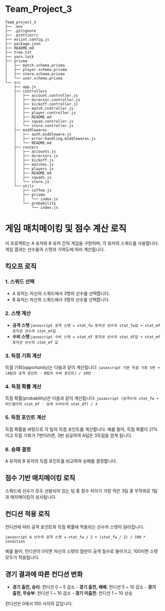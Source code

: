# Team_Project_3
```
Team_project_3
├── .env
├── .gitignore
├── .prettierrc
├── eslint.config.js
├── package.json
├── README.md
├── tree.txt
├── yarn.lock
├── prisma
│   ├── match.schema.prisma
│   ├── player.schema.prisma
│   ├── store.schema.prisma
│   └── user.schema.prisma
└── src
    ├── app.js
    ├── controllers
    │   ├── account.controller.js
    │   ├── director.controller.js
    │   ├── kickoff.controller.js
    │   ├── match.cndtroller.js
    │   ├── player.controller.js
    │   ├── README.md
    │   ├── squad.controller.js
    │   └── store.controller.js
    ├── middlewares
    │   ├── auth.middleware.js
    │   ├── error-handling.middlewares.js
    │   └── README.md
    ├── routers
    │   ├── accounts.js
    │   ├── directors.js
    │   ├── kickoff.js
    │   ├── matches.js
    │   ├── players.js
    │   ├── README.md
    │   ├── squads.js
    │   └── store.js
    └── utils
        ├── coffee.js
        ├── prisma
        │   └── index.js
        └── probability
            └── index.js
```


# 게임 매치메이킹 및 점수 계산 로직

이 프로젝트는 A 유저와 B 유저 간의 게임을 구현하며, 각 유저의 스쿼드를 사용합니다.
게임 결과는 선수들의 스탯과 기여도에 따라 계산됩니다.

## 킥오프 로직

### 1. 스쿼드 선택
- A 유저는 자신의 스쿼드에서 3명의 선수를 선택합니다.
- B 유저는 자신의 스쿼드에서 3명의 선수를 선택합니다.

### 2. 스탯 계산
- **공격 스탯**:```javascript 공격 스탯 = stat_fw 포지션 선수의 stat_fw값 + stat_mf 포지션 선수의 stat_mf값 ```
- **수비 스탯**:```javascript 수비 스탯 = stat_df 포지션 선수의 stat_df값 + stat_mf 포지션 선수의 stat_mf 값 ```

### 3. 득점 기회 계산
득점 기회(opportunity)는 다음과 같이 계산됩니다: ```javascript 기본 득점 기회 5번 + (A팀의 공격 포인트 - B팀의 수비 포인트) / 10번 ```

### 4. 득점 확률 계산
득점 확률(probability)은 다음과 같이 계산됩니다: ```javascript (공격수의 stat_fw + 미드필더의 stat_mf - 상대 수비수의 stat_df) / 3 ```

### 5. 득점 포인트 계산
득점 확률을 바탕으로 각 팀의 득점 포인트를 계산합니다.
예를 들어, 득점 확률이 21%이고 득점 기회가 7번이라면, 3번 성공하여 A팀은 3득점을 얻게 됩니다.

### 6. 승패 결정
A 유저와 B 유저의 득점 포인트를 비교하여 승패를 결정합니다.

## 점수 기반 매치메이킹 로직
스쿼드에 선수가 모두 선발되어 있는 팀 중 점수 차이가 가장 적은 3팀 중 무작위로 1팀과 매치메이킹이 성사됩니다.

## 컨디션 적용 로직
컨디션에 따라 공격 포인트와 득점 확률에 적용되는 선수의 스탯이 달라집니다.

```javascript A 선수의 공격 스탯 = stat_fw / 2 + (stat_fw / 2) / 100 * condition ```

예를 들어, 컨디션이 0이면 자신의 스탯의 절반이 공격 점수로 들어가고, 100이면 스탯 모두가 적용됩니다.

## 경기 결과에 따른 컨디션 변화
- **경기 출전, 승리**: 컨디션 0 ~ 5 감소 - **경기 출전, 패배**: 컨디션 5 ~ 10 감소 - **경기 출전, 무승부**: 컨디션 1 ~ 10 감소 - **경기 미출전**: 컨디션 1 ~ 10 상승

컨디션은 0에서 100 사이의 값입니다.
